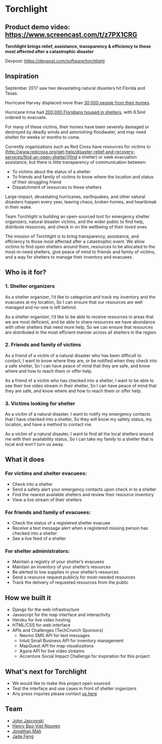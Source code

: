 # Torchlight

## Product demo video: https://www.screencast.com/t/z7PX1CRG 

**Torchlight brings relief, assistance, transparency & efficiency to those most affected after a catastrophic disaster**

Devpost: https://devpost.com/software/torchlight

## Inspiration

September 2017 saw two devastating natural disasters hit Florida and Texas.

Hurricane Harvey displaced more than [30,000 people from their homes](https://www.washingtonpost.com/national/thousands-pile-into-makeshift-shelters-big-and-small-across-texas/2017/08/28/01d3216a-8c0c-11e7-91d5-ab4e4bb76a3a_story.html).

Hurricane Irma had [200,000 Floridians housed in shelters](https://www.cnbc.com/2017/09/11/hurricane-irma-continues-to-pound-florida-extent-of-damage-not-yet-clear.html), with 6.5mil ordered to evacuate.

For many of these victims, their homes have been severely damaged or destroyed by deadly winds and astonishing floodwater, and may need shelter for weeks or months to come.

Currently organizations such as Red Cross have resources for victims to [http://www.redcross.org/get-help/disaster-relief-and-recovery-services/find-an-open-shelter](find a shelter) or seek evacuation assistance, but there is little transparency of communication between:

* To victims about the status of a shelter
* To friends and family of victims to know where the location and status of their struggling friend
* Dispatchment of resources to these shelters

Large-impact, devastating hurricanes, earthquakes, and other natural disasters happen every year, leaving chaos, broken homes, and heartbreak in their wake. 

Team Torchlight is building an open-sourced tool for emergency shelter organizers, natural disaster victims, and the wider public to find help, distribute resources, and check in on the wellbeing of their loved ones.

The mission of Torchlight is to bring transparency, assistance, and efficiency to those most affected after a catastrophic event. We allow victims to find open shelters around them, resources to be allocated to the most-in-need shelters, give peace of mind to friends and family of victims, and a way for shelters to manage their inventory and evacuees.  

## Who is it for?

### 1. Shelter organizers

As a shelter organizer,
I’d like to categorize and track my inventory and the evacuees at my location,
So I can ensure that our resources are well managed and no-one is left behind. 

As a shelter organizer,
I’d like to be able to receive resources in areas that we are most deficient, and be able to share resources we have abundance with other shelters that need more help,
So we can ensure that resources are distributed in the most efficient manner across all shelters in the region.  

### 2. Friends and family of victims

As a friend of a victim of a natural disaster who has been difficult to contact,
I want to know where they are, or be notified when they check into a safe shelter,
So I can have peace of mind that they are safe, and know where and how to reach them or offer help.  

As a friend of a victim who has checked into a shelter,
I want to be able to see their live video stream in their shelter,
So I can have peace of mind that they are safe, and know where and how to reach them or offer help.  

### 3. Victims looking for shelter

As a victim of a natural disaster,
I want to notify my emergency contacts that I have checked into a shelter,
So they will know my safety status, my location, and have a method to contact me.

As a victim of a natural disaster,
I want to find all the local shelters around me with their availability status,
So I can take my family to a shelter that is local and won't turn us away.  

## What it does

### For victims and shelter evacuees: 
* Check into a shelter
* Send a safety alert your emergency contacts upon check in to a shelter
* Find the nearest available shelters and review their resource inventory  
* View a live stream of their shelters 

### For friends and family of evacuees: 
* Check the status of a registered shelter evacuee
* Receive a text message alert when a registered missing person has checked into a shelter 
* See a live feed of a shelter 

### For shelter administrators:
* Maintain a registry of your shelter’s evacuees
* Maintain an inventory of your shelter’s resources
* Be alerted to low supplies in your shelter’s resources
* Send a resource request publicly for most-needed resources
* Track the delivery of requested resources from the public 

## How we built it

* Django for the web infrastructure 
* Javascript for the map interface and interactivity 
* Heroku for live video hosting
* HTML/CSS for web interface
* APIs and Challenges (TechCrunch Sponsors)
  * Nexmo SMS API for text messages
  * Intuit Small Business API for inventory management
  * MapQuest API for map visualizations
  * Agora API for live video streams
  * Accenture Social Impact Challenge for inspiration for this project

## What's next for Torchlight

* We would like to make this project open sourced 
* Test the interface and use cases in front of shelter organizers
* Any press inquries please contact [us here](mailto:hello@jadenator)

## Team

* [John Jascovski](https://github.com/elejaski)
* [Henry Bao-Viet Nguyen](https://github.com/henrybv)
* [Jonathan Mah](https://github.com/jmah)
* [Jade Feng](https://github.com/jadefeng)




